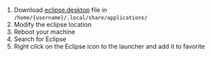 1. Download <a href = 'eclipse.desktop'>eclipse.desktop</a> file in `/home/{username}/.local/share/applications/`
2. Modify the eclipse location
3. Reboot your machine
4. Search for Eclipse
5. Right click on the Eclipse icon to the launcher and add it to favorite
